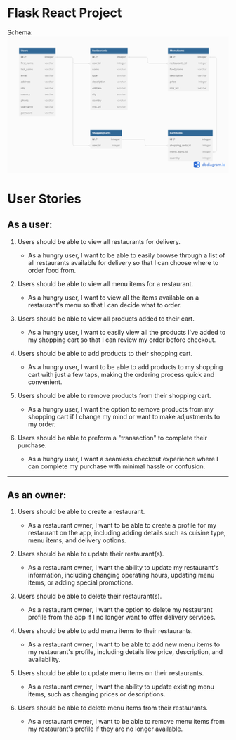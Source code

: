 # Flask React Project

Schema:
![Alt text](UE-Project.png)

[Render.com]: https://ue-project.onrender.com/

# User Stories
## As a user:

1. Users should be able to view all restaurants for delivery.
 
    - As a hungry user, I want to be able to easily browse through a list of all restaurants available for delivery so that I can choose where to order food from.

2. Users should be able to view all menu items for a restaurant.
 
    - As a hungry user, I want to view all the items available on a restaurant's menu so that I can decide what to order.

3. Users should be able to view all products added to their cart.
 
    - As a hungry user, I want to easily view all the products I've added to my shopping cart so that I can review my order before checkout.

4. Users should be able to add products to their shopping cart.
 
    - As a hungry user, I want to be able to add products to my shopping cart with just a few taps, making the ordering process quick and convenient.

5. Users should be able to remove products from their shopping cart.
 
    - As a hungry user, I want the option to remove products from my shopping cart if I change my mind or want to make adjustments to my order.

6. Users should be able to preform a "transaction" to complete their purchase.
 
    - As a hungry user, I want a seamless checkout experience where I can complete my purchase with minimal hassle or confusion.
---------------------------------------------------------------------------------------------------------------------------------------

## As an owner:

1. Users should be able to create a restaurant.
 
    - As a restaurant owner, I want to be able to create a profile for my restaurant on the app, including adding details such as cuisine type, menu items, and delivery options.

2. Users should be able to update their restaurant(s).
 
    - As a restaurant owner, I want the ability to update my restaurant's information, including changing operating hours, updating menu items, or adding special promotions.

3. Users should be able to delete their restaurant(s).
 
    - As a restaurant owner, I want the option to delete my restaurant profile from the app if I no longer want to offer delivery services.

4. Users should be able to add menu items to their restaurants.
 
    - As a restaurant owner, I want to be able to add new menu items to my restaurant's profile, including details like price, description, and availability.

5. Users should be able to update menu items on their restaurants.
 
    - As a restaurant owner, I want the ability to update existing menu items, such as changing prices or descriptions.

6. Users should be able to delete menu items from their restaurants.
 
    - As a restaurant owner, I want to be able to remove menu items from my restaurant's profile if they are no longer available.